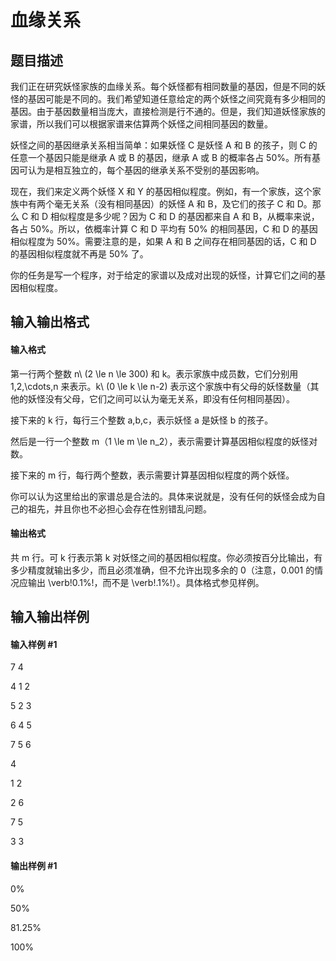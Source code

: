 
# 血缘关系
## 题目描述
我们正在研究妖怪家族的血缘关系。每个妖怪都有相同数量的基因，但是不同的妖怪的基因可能是不同的。我们希望知道任意给定的两个妖怪之间究竟有多少相同的基因。由于基因数量相当庞大，直接检测是行不通的。但是，我们知道妖怪家族的家谱，所以我们可以根据家谱来估算两个妖怪之间相同基因的数量。

妖怪之间的基因继承关系相当简单：如果妖怪 C 是妖怪 A 和 B 的孩子，则 C 的任意一个基因只能是继承 A 或 B 的基因，继承 A 或 B 的概率各占 50\%。所有基因可认为是相互独立的，每个基因的继承关系不受别的基因影响。

现在，我们来定义两个妖怪 X 和 Y 的基因相似程度。例如，有一个家族，这个家族中有两个毫无关系（没有相同基因）的妖怪 A 和 B，及它们的孩子 C 和 D。那么 C 和 D 相似程度是多少呢？因为 C 和 D 的基因都来自 A 和 B，从概率来说，各占 50\%。所以，依概率计算 C 和 D 平均有 50\% 的相同基因，C 和 D 的基因相似程度为 50\%。需要注意的是，如果 A 和 B 之间存在相同基因的话，C 和 D 的基因相似程度就不再是 50\% 了。

你的任务是写一个程序，对于给定的家谱以及成对出现的妖怪，计算它们之间的基因相似程度。
## 输入输出格式
#### 输入格式

第一行两个整数 n\ (2 \le n \le 300) 和 k。表示家族中成员数，它们分别用 1,2,\cdots,n 来表示。k\ (0 \le k \le n-2) 表示这个家族中有父母的妖怪数量（其他的妖怪没有父母，它们之间可以认为毫无关系，即没有任何相同基因）。

接下来的 k 行，每行三个整数 a,b,c，表示妖怪 a 是妖怪 b 的孩子。

然后是一行一个整数 m（1 \le m \le n_2），表示需要计算基因相似程度的妖怪对数。

接下来的 m 行，每行两个整数，表示需要计算基因相似程度的两个妖怪。

你可以认为这里给出的家谱总是合法的。具体来说就是，没有任何的妖怪会成为自己的祖先，并且你也不必担心会存在性别错乱问题。
#### 输出格式

共 m 行。可 k 行表示第 k 对妖怪之间的基因相似程度。你必须按百分比输出，有多少精度就输出多少，而且必须准确，但不允许出现多余的 0（注意，0.001 的情况应输出 \verb!0.1%!，而不是 \verb!.1%!）。具体格式参见样例。
## 输入输出样例
#### 输入样例 #1
7 4                                                    
4 1 2                                          
5 2 3                                          
6 4 5                                          
7 5 6
4
1 2
2 6
7 5
3 3

#### 输出样例 #1
0%
50%
81.25%
100%

